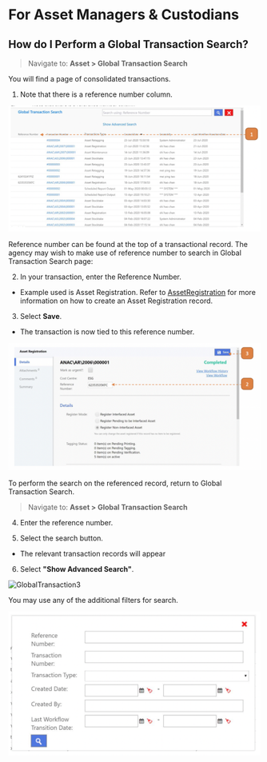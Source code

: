 # For Asset Managers & Custodians

## How do I Perform a Global Transaction Search?

> Navigate to: **Asset > Global Transaction Search**

You will find a page of consolidated transactions.

1. Note that there is a reference number column.

![](images/GlobalTransaction.png "GlobalTransaction")

Reference number can be found at the top of a transactional record. 
The agency may wish to make use of reference number to search in Global Transaction Search page:

2. In your transaction, enter the Reference Number.

- Example used is Asset Registration. 
Refer to [AssetRegistration](AssetRegistration.md) for more information on how to create an Asset Registration record. 

3. Select **Save**.

- The transaction is now tied to this reference number.

![](images/GlobalTransaction2.png "GlobalTransaction2")

To perform the search on the referenced record, return to Global Transaction Search. 

> Navigate to: **Asset > Global Transaction Search**

4. Enter the reference number.

5. Select the search button.

- The relevant transaction records will appear 

6. Select **"Show Advanced Search"**.

![](images/GlobalTransaction3.png "GlobalTransaction3")

You may use any of the additional filters for search.

![](images/GlobalTransaction4.png "GlobalTransaction4")
